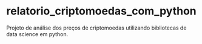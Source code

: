 # relatorio_criptomoedas_com_python
Projeto de análise dos preços de criptomoedas utilizando bibliotecas de data science em python.
